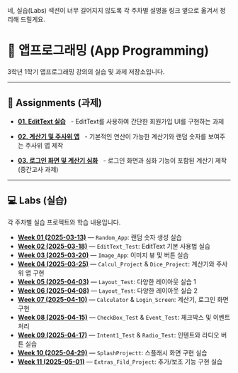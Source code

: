 네, 실습(Labs) 섹션이 너무 길어지지 않도록 각 주차별 설명을 링크 옆으로 옮겨서 정리해 드릴게요.

# 📱 앱프로그래밍 (App Programming)

3학년 1학기 앱프로그래밍 강의의 실습 및 과제 저장소입니다.

-----

## 📌 Assignments (과제)

  - **[01. EditText 실습](./assignments/01_EditText-Practice/)**
      - EditText를 사용하여 간단한 회원가입 UI를 구현하는 과제

  - **[02. 계산기 및 주사위 앱](./assignments/02_Calcul-and-Dice-Apps/)**
      - 기본적인 연산이 가능한 계산기와 랜덤 숫자를 보여주는 주사위 앱 제작

  - **[03. 로그인 화면 및 계산기 심화](./assignments/03_Login-and-Calculator/)**
      - 로그인 화면과 심화 기능이 포함된 계산기 제작 (중간고사 과제)

-----

## 💻 Labs (실습)

각 주차별 실습 프로젝트와 학습 내용입니다.

  - **[Week 01 (2025-03-13)](./labs/01_2025-03-13/)** — `Random_App`: 랜덤 숫자 생성 실습
  - **[Week 02 (2025-03-18)](./labs/02_2025-03-18/)** — `EditText_Test`: EditText 기본 사용법 실습
  - **[Week 03 (2025-03-20)](./labs/03_2025-03-20/)** — `Image_App`: 이미지 뷰 및 버튼 실습
  - **[Week 04 (2025-03-25)](./labs/04_2025-03-25/)** — `Calcul_Project` & `Dice_Project`: 계산기와 주사위 앱 구현
  - **[Week 05 (2025-04-03)](./labs/05_2025_04_03/)** — `Layout_Test`: 다양한 레이아웃 실습 1
  - **[Week 06 (2025-04-08)](./labs/06_2025_04_08/)** — `Layout_Test`: 다양한 레이아웃 실습 2
  - **[Week 07 (2025-04-10)](./labs/07_2025_04_10/)** — `Calculator` & `Login_Screen`: 계산기, 로그인 화면 구현
  - **[Week 08 (2025-04-15)](./labs/08_2025_04_15/)** — `CheckBox_Test` & `Event_Test`: 체크박스 및 이벤트 처리
  - **[Week 09 (2025-04-17)](./labs/09_2025_04_17/)** — `Intent1_Test` & `Radio_Test`: 인텐트와 라디오 버튼 실습
  - **[Week 10 (2025-04-29)](./labs/10_2025_04_29/)** — `SplashProjectt`: 스플래시 화면 구현 실습
  - **[Week 11 (2025-05-01)](./labs/11_2025-05-01/)** — `Extras_Fild_Project`: 추가/보조 기능 구현 실습
